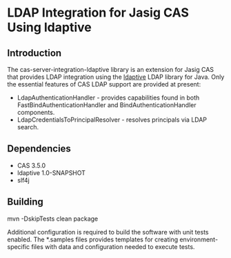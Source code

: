 # LDAP Integration for Jasig CAS Using ldaptive

## Introduction

The cas-server-integration-ldaptive library is an extension for Jasig CAS that provides LDAP integration using the
[ldaptive](http://www.ldaptive.org/) LDAP library for Java.  Only the essential features of CAS LDAP support are
provided at present:

* LdapAuthenticationHandler - provides capabilities found in both FastBindAuthenticationHandler and
  BindAuthenticationHandler components.
* LdapCredentialsToPrincipalResolver - resolves principals via LDAP search.

## Dependencies

* CAS 3.5.0
* ldaptive 1.0-SNAPSHOT
* slf4j

## Building

mvn -DskipTests clean package

Additional configuration is required to build the software with unit tests enabled.  The *.samples files provides
templates for creating environment-specific files with data and configuration needed to execute tests.
